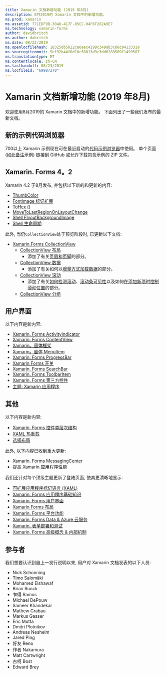 ```yaml
---
title: Xamarin 文档新增功能 (2019 年8月)
description: 8月2019的 Xamarin 文档中的新增功能。
ms.prod: xamarin
ms.assetid: 771EDF9B-3048-417F-85CC-04F6F282A9E7
ms.technology: xamarin-forms
author: davidbritch
ms.author: dabritch
ms.date: 08/22/2019
ms.openlocfilehash: 183250b5022ca0aac4299c349ab3c80c94133319
ms.sourcegitcommit: 5ef92b44f0d10c58013d3c3dd6283509f1499587
ms.translationtype: MT
ms.contentlocale: zh-CN
ms.lasthandoff: 08/23/2019
ms.locfileid: "69987270"
---
```

# <a name="xamarin-docs-whats-new-august-2019"></a>Xamarin 文档新增功能 (2019 年8月)

欢迎使用8月2019的 Xamarin 文档中的新增功能。 下面列出了一些我们发布的最新文档。

## <a name="new-sample-code-browser"></a>新的示例代码浏览器

700以上 Xamarin 示例现在可在最近启动的[代码示例浏览器](https://docs.microsoft.com/samples/browse/?products=xamarin)中使用。 单个页面 (如此[备注](https://docs.microsoft.com/samples/xamarin/xamarin-forms-samples/getstarted-notes-singlepage/)示例) 链接到 GitHub 或允许下载包含示例的 ZIP 文件。

## <a name="xamarinforms-42"></a>Xamarin. Forms 4。2

Xamarin 4.2 于8月发布, 并包括以下新的和更新的内容:

- [ThumbColor](~/xamarin-forms/user-interface/switch.md#switch-appearance)
- [FontImage 标记扩展](~/xamarin-forms/xaml/markup-extensions/consuming.md#fontimage-markup-extension)
- [ToHex ()](~/xamarin-forms/user-interface/colors.md#additional-methods)
- [MoveToLastRegionOnLayoutChange](~/xamarin-forms/user-interface/map.md#map-region-and-mapspan)
- [Shell FlyoutBackgroundImage](~/xamarin-forms/app-fundamentals/shell/flyout.md#flyout-background-image)
- [Shell 生命周期](~/xamarin-forms/app-fundamentals/shell/lifecycle.md)

此外, 当仍`CollectionView`处于预览阶段时, 已更新以下文档:

- [Xamarin.Forms CollectionView](~/xamarin-forms/user-interface/collectionview/index.md)
  - [CollectionView 布局](~/xamarin-forms/user-interface/collectionview/layout.md)
    - 添加了有关[页眉和页脚](~/xamarin-forms/user-interface/collectionview/layout.md#headers-and-footers)的部分。
  - [CollectionView 数据](~/xamarin-forms/user-interface/collectionview/populate-data.md)
    - 添加了有关如何以[增量方式加载数据](~/xamarin-forms/user-interface/collectionview/populate-data.md#load-data-incrementally)的部分。
  - [CollectionView 滚动](~/xamarin-forms/user-interface/collectionview/scrolling.md)
    - 添加了有关[如何检测滚动](~/xamarin-forms/user-interface/collectionview/scrolling.md#detect-scrolling)、[滚动条可见性](~/xamarin-forms/user-interface/collectionview/scrolling.md#scroll-bar-visibility)以及如何[在添加新项时控制滚动位置](~/xamarin-forms/user-interface/collectionview/scrolling.md#control-scroll-position-when-new-items-are-added)的部分。
  - [CollectionView 分组](~/xamarin-forms/user-interface/collectionview/grouping.md)

## <a name="user-interface"></a>用户界面

以下内容是新内容:

- [Xamarin. Forms ActivityIndicator](~/xamarin-forms/user-interface/activityindicator.md)
- [Xamarin. Forms ContentView](~/xamarin-forms/user-interface/layouts/contentview.md)
- [Xamarin。窗体框架](~/xamarin-forms/user-interface/layouts/frame.md)
- [Xamarin。窗体 MenuItem](~/xamarin-forms/user-interface/menuitem.md)
- [Xamarin. Forms ProgressBar](~/xamarin-forms/user-interface/progressbar.md)
- [Xamarin Forms 开关](~/xamarin-forms/user-interface/switch.md)
- [Xamarin. Forms SearchBar](~/xamarin-forms/user-interface/searchbar.md)
- [Xamarin. Forms ToolbarItem](~/xamarin-forms/user-interface/toolbaritem.md)
- [Xamarin. Forms 第三方控件](~/xamarin-forms/user-interface/controls/thirdparty.md)
- [主题: Xamarin 应用程序](~/xamarin-forms/user-interface/theming.md)

## <a name="other"></a>其他

以下内容是新内容:

- [Xamarin. Forms 控件类层次结构](~/xamarin-forms/internals/class-hierarchy.md)
- [XAML 热重载](~/xamarin-forms/xaml/hot-reload.md)
- [选择布局](~/xamarin-forms/user-interface/layouts/choose-layout.md)

此外, 以下内容已收到重大更新:

- [Xamarin. Forms MessagingCenter](~/xamarin-forms/app-fundamentals/messaging-center.md)
- [提高 Xamarin 应用程序性能](~/xamarin-forms/deploy-test/performance.md)

我们还针对每个顶级主题更新了登陆页面, 使其更清晰地显示:

- [可扩展应用程序标记语言 (XAML)](~/xamarin-forms/xaml/index.yml)
- [Xamarin. Forms 应用程序基础知识](~/xamarin-forms/app-fundamentals/index.yml)
- [Xamarin. Forms 用户界面](~/xamarin-forms/user-interface/index.yml)
- [Xamarin Forms 布局](~/xamarin-forms/user-interface/layouts/index.yml)
- [Xamarin. Forms 平台功能](~/xamarin-forms/platform/index.yml)
- [Xamarin. Forms Data & Azure 云服务](~/xamarin-forms/data-cloud/index.yml)
- [Xamarin. 表单部署和测试](~/xamarin-forms/deploy-test/index.yml)
- [Xamarin. Forms 高级概念 & 内部机制](~/xamarin-forms/internals/index.yml)

## <a name="contributors"></a>参与者

我们想要认识到自上一发行说明以来, 用户对 Xamarin 文档发表的以下人员:

- Nick Schonning
- Timo Salomäki
- Mohamed Elshawaf
- Brian Runck
- 乍得 Ramos
- Michael DePouw
- Sameer Khandekar
- Mathew Grabau
- Markus Gasser
- Eric Mutta
- Dmitri Plotnikov
- Andreas Nesheim
- Jared Ping
- 好友 Reno
- 作者 Nakamura
- Matt Cartwright
- 古柯 Bost
- Edward Brey
